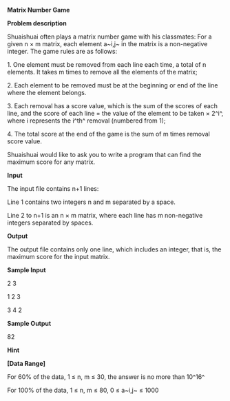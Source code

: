 **Matrix Number Game**

**Problem description**

Shuaishuai often plays a matrix number game with his classmates: For a given n × m matrix, each element a~i,j~ in the matrix is a non-negative integer. The game rules are as follows:

1\. One element must be removed from each line each time, a total of n elements. It takes m times to remove all the elements of the matrix;

2\. Each element to be removed must be at the beginning or end of the line where the element belongs.

3\. Each removal has a score value, which is the sum of the scores of each line, and the score of each line = the value of the element to be taken × 2^i^, where i represents the i^th^ removal (numbered from 1);

4\. The total score at the end of the game is the sum of m times removal score value.

Shuaishuai would like to ask you to write a program that can find the maximum score for any matrix.

**Input**

The input file contains n+1 lines:

Line 1 contains two integers n and m separated by a space.

Line 2 to n+1 is an n × m matrix, where each line has m non-negative integers separated by spaces.

**Output**

The output file contains only one line, which includes an integer, that is, the maximum score for the input matrix.

**Sample Input**

2 3

1 2 3

3 4 2

**Sample Output**

82

**Hint**

**\[Data Range\]**

For 60% of the data, 1 ≤ n, m ≤ 30, the answer is no more than 10^16^

For 100% of the data, 1 ≤ n, m ≤ 80, 0 ≤ a~i,j~ ≤ 1000
